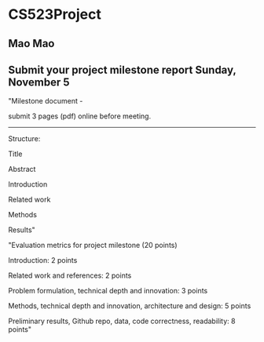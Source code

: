 # CS523Project

Mao Mao
---

## Submit your project milestone report	Sunday, November 5	
"Milestone document - 

submit 3 pages (pdf) online before meeting. 

---
Structure:

Title

Abstract

Introduction

Related work

Methods

Results"

"Evaluation metrics for project milestone (20 points)

Introduction: 2 points

Related work and references: 2 points

Problem formulation, technical depth and innovation: 3 points

Methods, technical depth and innovation, architecture and design: 5 points

Preliminary results, Github repo, data, code correctness, readability: 8 points"
